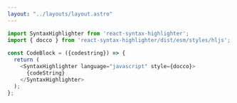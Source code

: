 ```yaml
---
layout: "../layouts/layout.astro"
---
```


```js title="somethingComponent.ts" {1-2, 5-8}
import SyntaxHighlighter from 'react-syntax-highlighter';
import { docco } from 'react-syntax-highlighter/dist/esm/styles/hljs';
 
const CodeBlock = ({codestring}) => {
  return (
    <SyntaxHighlighter language="javascript" style={docco}>
      {codeString}
    </SyntaxHighlighter>
  );
};
```
